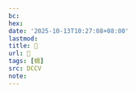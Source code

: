 ```yaml
---
bc:
hex:
date: '2025-10-13T10:27:08+08:00'
lastmod:
title: 􃓄
url: 􃓄
tags: [蠕]
src: DCCV
note:
---
```

